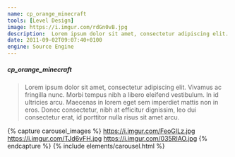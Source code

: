 ```yaml
---
name: cp_orange_minecraft
tools: [Level Design]
image: https://i.imgur.com/rdGn0vB.jpg
description:  Lorem ipsum dolor sit amet, consectetur adipiscing elit. Vivamus ac fringilla nunc.
date: 2011-09-02T09:07:40+0100
engine: Source Engine
---
```


##### cp_orange_minecraft
>  Lorem ipsum dolor sit amet, consectetur adipiscing elit. Vivamus ac fringilla nunc. Morbi tempus nibh a libero eleifend vestibulum. In id ultricies arcu. Maecenas in lorem eget sem imperdiet mattis non in eros. Donec consectetur, nibh at efficitur dignissim, leo dui consectetur erat, id porttitor nulla risus sit amet arcu.


{% capture carousel_images %}
https://i.imgur.com/FeoGILz.jpg
https://i.imgur.com/TJd6vFH.jpg
https://i.imgur.com/035RIAO.jpg
{% endcapture %}
{% include elements/carousel.html %}
